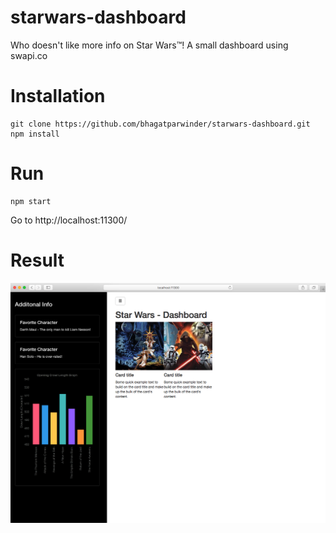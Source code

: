 # starwars-dashboard
Who doesn't like more info on Star Wars™! A small dashboard using swapi.co

# Installation
````
git clone https://github.com/bhagatparwinder/starwars-dashboard.git
npm install
````

# Run
````
npm start
````
Go to http://localhost:11300/

# Result
![alt tag](https://github.com/bhagatparwinder/starwars-dashboard/blob/master/assets/dash.png?raw=true)